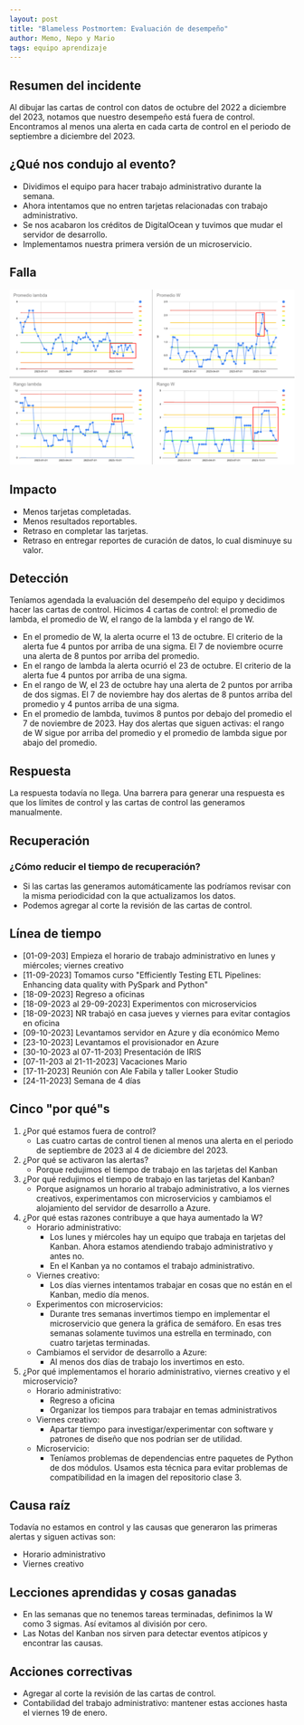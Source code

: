 ```yaml
---
layout: post
title: "Blameless Postmortem: Evaluación de desempeño"
author: Memo, Nepo y Mario
tags: equipo aprendizaje
---
```


## Resumen del incidente
Al dibujar las cartas de control con datos de octubre del 2022 a diciembre del 2023, notamos que nuestro desempeño está fuera de control.
Encontramos al menos una alerta en cada carta de control en el periodo de septiembre a diciembre del 2023.

## ¿Qué nos condujo al evento?
- Dividimos el equipo para hacer trabajo administrativo durante la semana.
- Ahora intentamos que no entren tarjetas relacionadas con trabajo administrativo.
- Se nos acabaron los créditos de DigitalOcean y tuvimos que mudar el servidor de desarrollo.
- Implementamos nuestra primera versión de un microservicio.

## Falla
![cartas de control](/assets/images/control_charts.png)

## Impacto
- Menos tarjetas completadas.
- Menos resultados reportables.
- Retraso en completar las tarjetas.
- Retraso en entregar reportes de curación de datos, lo cual disminuye su valor.

## Detección
Teníamos agendada la evaluación del desempeño del equipo y decidimos hacer las cartas de control.
Hicimos 4 cartas de control: el promedio de lambda, el promedio de W, el rango de la lambda y el rango de W.
- En el promedio de W, la alerta ocurre el 13 de octubre.
El criterio de la alerta fue 4 puntos por arriba de una sigma.
El 7 de noviembre ocurre una alerta de 8 puntos por arriba del promedio.
- En el rango de lambda la alerta ocurrió el 23 de octubre.
El criterio de la alerta fue 4 puntos por arriba de una sigma.
- En el rango de W, el 23 de octubre hay una alerta de 2 puntos por arriba de dos sigmas.
El 7 de noviembre hay dos alertas de 8 puntos arriba del promedio y 4 puntos arriba de una sigma.
- En el promedio de lambda, tuvimos 8 puntos por debajo del promedio el 7 de noviembre de 2023.
Hay dos alertas que siguen activas: el rango de W sigue por arriba del promedio y el promedio de lambda sigue por abajo del promedio.

## Respuesta
La respuesta todavía no llega.
Una barrera para generar una respuesta es que los límites de control y las cartas de control las generamos manualmente.

## Recuperación

### ¿Cómo reducir el tiempo de recuperación?
- Si las cartas las generamos automáticamente las podríamos revisar con la misma periodicidad con la que actualizamos los datos.
- Podemos agregar al corte la revisión de las cartas de control.

## Línea de tiempo
- [01-09-203] Empieza el horario de trabajo administrativo en lunes y miércoles; viernes creativo
- [11-09-2023] Tomamos curso "Efficiently Testing ETL Pipelines: Enhancing data quality with PySpark and Python"
- [18-09-2023] Regreso a oficinas
- [18-09-2023 al 29-09-2023] Experimentos con microservicios
- [18-09-2023] NR trabajó en casa jueves y viernes para evitar contagios en oficina
- [09-10-2023] Levantamos servidor en Azure y día económico Memo
- [23-10-2023] Levantamos el provisionador en Azure
- [30-10-2023 al 07-11-203] Presentación de IRIS
- [07-11-203 al 21-11-2023] Vacaciones Mario
- [17-11-2023] Reunión con Ale Fabila y taller Looker Studio
- [24-11-2023] Semana de 4 días

## Cinco "por qué"s
1. ¿Por qué estamos fuera de control?
    - Las cuatro cartas de control tienen al menos una alerta en el periodo de septiembre de 2023 al 4 de diciembre del 2023.
1. ¿Por qué se activaron las alertas?
    - Porque redujimos el tiempo de trabajo en las tarjetas del Kanban
1. ¿Por qué redujimos el tiempo de trabajo en las tarjetas del Kanban?
    - Porque asignamos un horario al trabajo administrativo, a los viernes creativos, experimentamos con microservicios y cambiamos el alojamiento del servidor de desarrollo a Azure.
1. ¿Por qué estas razones contribuye a que haya aumentado la W?
    - Horario administrativo:
      - Los lunes y miércoles hay un equipo que trabaja en tarjetas del Kanban. Ahora estamos atendiendo trabajo administrativo y antes no.
      - En el Kanban ya no contamos el trabajo administrativo.
    - Viernes creativo:
      - Los días viernes intentamos trabajar en cosas que no están en el Kanban, medio día menos.
    - Experimentos con microservicios:
      - Durante tres semanas invertimos tiempo en implementar el microservicio que genera la gráfica de semáforo.
      En esas tres semanas solamente tuvimos una estrella en terminado, con cuatro tarjetas terminadas.
    - Cambiamos el servidor de desarrollo a Azure:
      - Al menos dos días de trabajo los invertimos en esto.
1. ¿Por qué implementamos el horario administrativo, viernes creativo y el microservicio?
    - Horario administrativo:
        - Regreso a oficina
        - Organizar los tiempos para trabajar en temas administrativos
    - Viernes creativo:
        - Apartar tiempo para investigar/experimentar con software y patrones de diseño que nos podrían ser de utilidad.
    - Microservicio:
        - Teníamos problemas de dependencias entre paquetes de Python de dos módulos. Usamos esta técnica para evitar problemas de compatibilidad en la imagen del repositorio clase 3.

## Causa raíz
Todavía no estamos en control y las causas que generaron las primeras alertas y siguen activas son:
- Horario administrativo
- Viernes creativo

## Lecciones aprendidas y cosas ganadas
- En las semanas que no tenemos tareas terminadas, definimos la W como 3 sigmas. Así evitamos al división por cero. 
- Las Notas del Kanban nos sirven para detectar eventos atípicos y encontrar las causas.

## Acciones correctivas
- Agregar al corte la revisión de las cartas de control.
- Contabilidad del trabajo administrativo: mantener estas acciones hasta el viernes 19 de enero.